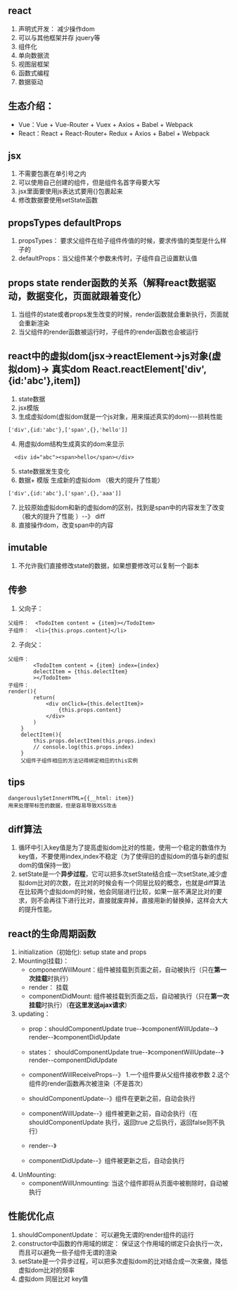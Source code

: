 ## react 
1. 声明式开发： 减少操作dom
2. 可以与其他框架并存  jquery等
3. 组件化
4. 单向数据流 
5. 视图层框架   
6. 函数式编程
7. 数据驱动
## 生态介绍：
- Vue：Vue + Vue-Router + Vuex + Axios + Babel + Webpack
- React：React + React-Router+ Redux + Axios + Babel + Webpack
## jsx
 1. 不需要包裹在单引号之内
 2. 可以使用自己创建的组件，但是组件名首字母要大写
 3. jsx里面要使用js表达式要用{}包裹起来
 4. 修改数据要使用setState函数
## propsTypes  defaultProps
1. propsTypes： 要求父组件在给子组件传值的时候，要求传值的类型是什么样子的
2. defaultProps：当父组件某个参数未传时，子组件自己设置默认值
## props state render函数的关系（解释react数据驱动，数据变化，页面就跟着变化）
1. 当组件的state或者props发生改变的时候，render函数就会重新执行，页面就会重新渲染
2. 当父组件的render函数被运行时，子组件的render函数也会被运行
## react中的虚拟dom(jsx->reactElement->js对象(虚拟dom)-> 真实dom React.reactElement['div',{id:'abc'},item])
1. state数据
2. jsx模版
3.  生成虚拟dom(虚拟dom就是一个js对象，用来描述真实的dom)---损耗性能
```
['div',{id:'abc'},['span',{},'hello']]
```

4. 用虚拟dom结构生成真实的dom来显示
```
  <div id="abc"><span>hello</span></div>
```
5. state数据发生变化
6. 数据+ 模版 生成新的虚拟dom （极大的提升了性能）
```
['div',{id:'abc'},['span',{},'aaa']]
```
7. 比较原始虚拟dom和新的虚拟dom的区别，找到是span中的内容发生了改变（极大的提升了性能 ）--》 diff
8. 直接操作dom，改变span中的内容
## imutable
 1. 不允许我们直接修改state的数据，如果想要修改可以复制一个副本
## 传参
1. 父向子： 
```
父组件：  <TodoItem content = {item}></TodoItem>
子组件：  <li>{this.props.content}</li>
```
2. 子向父：
```
父组件： 
        <TodoItem content = {item} index={index}
        delectItem = {this.delectItem}
        ></TodoItem>
子组件：
render(){
        return(
            <div onClick={this.delectItem}>
                {this.props.content}
            </div>
        )
    }
    delectItem(){
        this.props.delectItem(this.props.index)
        // console.log(this.props.index)
    }
    父组件子组件相应的方法记得绑定相应的this实例
```
## tips 
 ```
 dangerouslySetInnerHTML={{__html: item}} 
 用来处理带标签的数据，但是容易导致XSS攻击
 ``` 
 ## diff算法
 1. 循环中引入key值是为了提高虚拟dom比对的性能，使用一个稳定的数值作为key值，不要使用index,index不稳定（为了使得旧的虚拟dom的值与新的虚拟dom的值保持一致）
 2. setState是一个**异步过程**，它可以把多次setState结合成一次setState,减少虚拟dom比对的次数，在比对的时候会有一个同层比较的概念，也就是diff算法在比较两个虚拟dom的时候，他会同层进行比较，如果一层不满足比对的要求，则不会再往下进行比对，直接就废弃掉，直接用新的替换掉，这样会大大的提升性能。
 ## react的生命周期函数
 1. initialization（初始化): setup state and props
 2. Mounting(挂载)：
    - componentWillMount：组件被挂载到页面之前，自动被执行（只在**第一次挂载**时执行）
    - render： 挂载
    - componentDidMount: 组件被挂载到页面之后，自动被执行（只在**第一次挂载**时执行）（**在这里发送ajax请求**）
3. updating：
   - prop：shouldComponentUpdate  true--》componentWillUpdate--》render--》componentDidUpdate
   - states： shouldComponentUpdate  true--》componentWillUpdate--》render--componentDidUpdate


   - componentWillReceiveProps--》 1.一个组件要从父组件接收参数 2.这个组件的render函数再次被渲染（不是首次）
   - shouldComponentUpdate--》组件在更新之前，自动会执行
   - componentWillUpdate--》组件被更新之前，自动会执行（在shouldComponentUpdate 执行，返回true 之后执行，返回false则不执行）
   - render--》
   - componentDidUpdate--》组件被更新之后，自动会执行
4. UnMounting: 
   - componentWillUnmounting: 当这个组件即将从页面中被剔除时，自动被执行
## 性能优化点
1. shouldComponentUpdate： 可以避免无谓的render组件的运行
2. constructor中函数的作用域的绑定： 保证这个作用域的绑定只会执行一次，而且可以避免一些子组件无谓的渲染
3. setState是一个异步过程，可以把多次虚拟dom的比对结合成一次来做，降低虚拟dom比对的频率
4. 虚拟dom  同层比对 key值